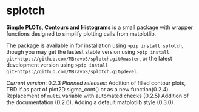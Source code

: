 # splotch
**Simple PLOTs, Contours and Histograms** is a small package with wrapper functions designed to simplify plotting calls from matplotlib.

The package is available in for installation using `>pip install splotch`, though you may get the lastest stable version using `>pip install git+https://github.com/MBravoS/splotch.git@master`, or the latest development version using `>pip install git+https://github.com/MBravoS/splotch.git@devel`.

*Current version*: 0.2.3
*Planned releases*: Addition of filled contour plots, TBD if as part of plot2D.sigma_cont() or as a new function(0.2.4). Replacement of `multi` variable with automated checks (0.2.5) Addition of the documentation (0.2.6). Adding a default matplotlib style (0.3.0).
